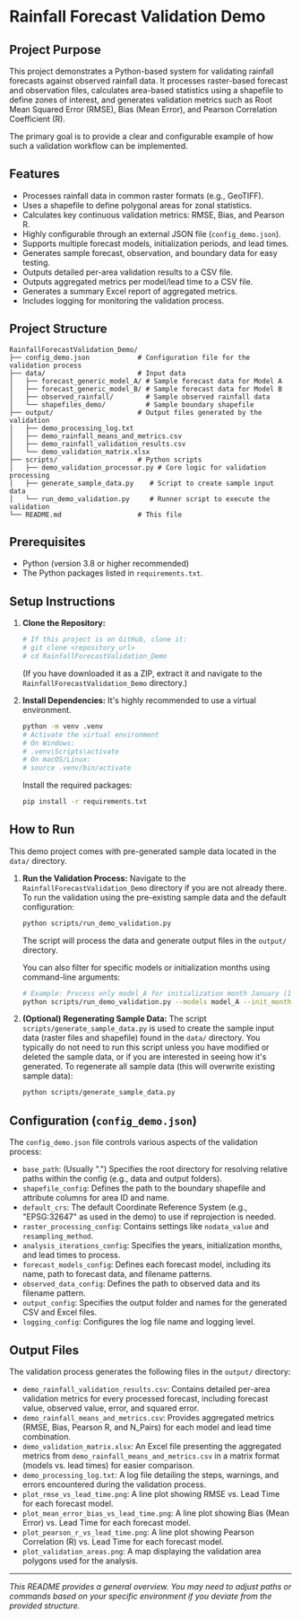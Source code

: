 # Rainfall Forecast Validation Demo

## Project Purpose

This project demonstrates a Python-based system for validating rainfall forecasts against observed rainfall data. It processes raster-based forecast and observation files, calculates area-based statistics using a shapefile to define zones of interest, and generates validation metrics such as Root Mean Squared Error (RMSE), Bias (Mean Error), and Pearson Correlation Coefficient (R).

The primary goal is to provide a clear and configurable example of how such a validation workflow can be implemented.

## Features

*   Processes rainfall data in common raster formats (e.g., GeoTIFF).
*   Uses a shapefile to define polygonal areas for zonal statistics.
*   Calculates key continuous validation metrics: RMSE, Bias, and Pearson R.
*   Highly configurable through an external JSON file (`config_demo.json`).
*   Supports multiple forecast models, initialization periods, and lead times.
*   Generates sample forecast, observation, and boundary data for easy testing.
*   Outputs detailed per-area validation results to a CSV file.
*   Outputs aggregated metrics per model/lead time to a CSV file.
*   Generates a summary Excel report of aggregated metrics.
*   Includes logging for monitoring the validation process.

## Project Structure

```
RainfallForecastValidation_Demo/
├── config_demo.json            # Configuration file for the validation process
├── data/                       # Input data
│   ├── forecast_generic_model_A/ # Sample forecast data for Model A
│   ├── forecast_generic_model_B/ # Sample forecast data for Model B
│   ├── observed_rainfall/        # Sample observed rainfall data
│   └── shapefiles_demo/          # Sample boundary shapefile
├── output/                     # Output files generated by the validation
│   ├── demo_processing_log.txt
│   ├── demo_rainfall_means_and_metrics.csv
│   ├── demo_rainfall_validation_results.csv
│   └── demo_validation_matrix.xlsx
├── scripts/                    # Python scripts
│   ├── demo_validation_processor.py # Core logic for validation processing
│   ├── generate_sample_data.py    # Script to create sample input data
│   └── run_demo_validation.py     # Runner script to execute the validation
└── README.md                   # This file
```

## Prerequisites

*   Python (version 3.8 or higher recommended)
*   The Python packages listed in `requirements.txt`.

## Setup Instructions

1.  **Clone the Repository:**
    ```bash
    # If this project is on GitHub, clone it:
    # git clone <repository_url>
    # cd RainfallForecastValidation_Demo
    ```
    (If you have downloaded it as a ZIP, extract it and navigate to the `RainfallForecastValidation_Demo` directory.)

2.  **Install Dependencies:**
    It's highly recommended to use a virtual environment.
    ```bash
    python -m venv .venv
    # Activate the virtual environment
    # On Windows:
    # .venv\Scripts\activate
    # On macOS/Linux:
    # source .venv/bin/activate
    ```
    Install the required packages:
    ```bash
    pip install -r requirements.txt
    ```

## How to Run

This demo project comes with pre-generated sample data located in the `data/` directory.

1.  **Run the Validation Process:**
    Navigate to the `RainfallForecastValidation_Demo` directory if you are not already there.
    To run the validation using the pre-existing sample data and the default configuration:
    ```bash
    python scripts/run_demo_validation.py
    ```
    The script will process the data and generate output files in the `output/` directory.

    You can also filter for specific models or initialization months using command-line arguments:
    ```bash
    # Example: Process only model_A for initialization month January (1)
    python scripts/run_demo_validation.py --models model_A --init_months 1
    ```

2.  **(Optional) Regenerating Sample Data:**
    The script `scripts/generate_sample_data.py` is used to create the sample input data (raster files and shapefile) found in the `data/` directory. You typically do not need to run this script unless you have modified or deleted the sample data, or if you are interested in seeing how it's generated.
    To regenerate all sample data (this will overwrite existing sample data):
    ```bash
    python scripts/generate_sample_data.py
    ```

## Configuration (`config_demo.json`)

The `config_demo.json` file controls various aspects of the validation process:

*   `base_path`: (Usually ".") Specifies the root directory for resolving relative paths within the config (e.g., data and output folders).
*   `shapefile_config`: Defines the path to the boundary shapefile and attribute columns for area ID and name.
*   `default_crs`: The default Coordinate Reference System (e.g., "EPSG:32647" as used in the demo) to use if reprojection is needed.
*   `raster_processing_config`: Contains settings like `nodata_value` and `resampling_method`.
*   `analysis_iterations_config`: Specifies the years, initialization months, and lead times to process.
*   `forecast_models_config`: Defines each forecast model, including its name, path to forecast data, and filename patterns.
*   `observed_data_config`: Defines the path to observed data and its filename pattern.
*   `output_config`: Specifies the output folder and names for the generated CSV and Excel files.
*   `logging_config`: Configures the log file name and logging level.

## Output Files

The validation process generates the following files in the `output/` directory:

*   `demo_rainfall_validation_results.csv`: Contains detailed per-area validation metrics for every processed forecast, including forecast value, observed value, error, and squared error.
*   `demo_rainfall_means_and_metrics.csv`: Provides aggregated metrics (RMSE, Bias, Pearson R, and N_Pairs) for each model and lead time combination.
*   `demo_validation_matrix.xlsx`: An Excel file presenting the aggregated metrics from `demo_rainfall_means_and_metrics.csv` in a matrix format (models vs. lead times) for easier comparison.
*   `demo_processing_log.txt`: A log file detailing the steps, warnings, and errors encountered during the validation process.
*   `plot_rmse_vs_lead_time.png`: A line plot showing RMSE vs. Lead Time for each forecast model.
*   `plot_mean_error_bias_vs_lead_time.png`: A line plot showing Bias (Mean Error) vs. Lead Time for each forecast model.
*   `plot_pearson_r_vs_lead_time.png`: A line plot showing Pearson Correlation (R) vs. Lead Time for each forecast model.
*   `plot_validation_areas.png`: A map displaying the validation area polygons used for the analysis.

---

*This README provides a general overview. You may need to adjust paths or commands based on your specific environment if you deviate from the provided structure.* 